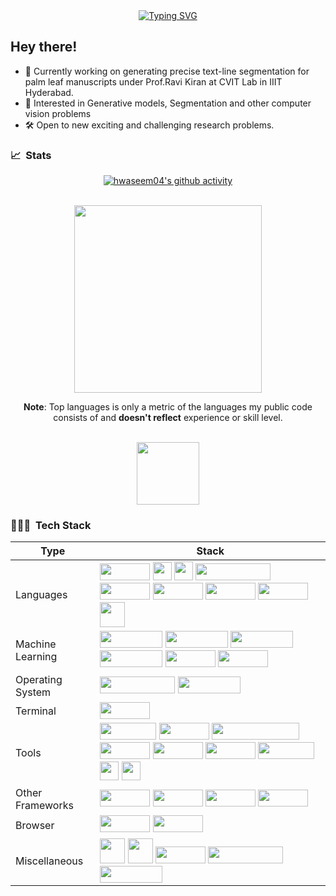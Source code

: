 <!--
Here are some ideas to get you started:

- 🔭 I’m currently working on ...
- 🌱 I’m currently learning ...
- 👯 I’m looking to collaborate on ...
- 🤔 I’m looking for help with ...
- 💬 Ask me about ...
- 📫 How to reach me: ...
- 😄 Pronouns: ...
- ⚡ Fun fact: ...
-->


<div align='center'>
<a href="https://git.io/typing-svg"><img src="https://readme-typing-svg.herokuapp.com?font=Iosevka&pause=1000&color=07F700&background=FF272700&center=true&vCenter=true&width=435&lines=I+am+Muhammad+Waseem+;Undergraduate+Researcher;Computer+Vision+Enthusiast;Love+Training+Neural+Networks" alt="Typing SVG" /></a>
</div>

## Hey there!
- 📌 Currently working on generating precise text-line segmentation for palm leaf manuscripts under Prof.Ravi Kiran at CVIT Lab in IIIT Hyderabad.
- 📍 Interested in Generative models, Segmentation and other computer vision problems
- 🛠️ Open to new exciting and challenging research problems.

### 📈 &nbsp;Stats
<div align="center">

[![hwaseem04's github activity](https://github-readme-activity-graph.cyclic.app/graph?username=hwaseem04&color=07F700&line=FF0090&area=true&area_color=FFB6C1&custom_title=Muhammad%20Waseem's%20Contribution%20graph&theme=chartreuse-dark)](https://github.com/hwaseem04)

<!-- <img width="500em" src="https://streak-stats.demolab.com?user=hwaseem04&theme=github-green-purple">

<br> -->
<br>

<img width="300em" src="https://github-readme-stats-sigma-five.vercel.app/api/top-langs/?username=hwaseem04&layout=compact&theme=radical">


**Note**: Top languages is only a metric of the languages my public code consists of and **doesn't reflect** experience or skill level.

<br>

<img width="100em" src="https://komarev.com/ghpvc/?username=hwaseem04&color=green&style=flat-square">


<br>

</div>

### 🧑🏻‍💻 &nbsp;Tech Stack



<div align='center'>

Type          | Stack
------------- | -------------
Languages      | <img width="80px" height="27px" src="https://img.shields.io/badge/Python-D1D41B?style=for-the-badge&logo=python&logoColor=blue">  <img width="30px" height="29px" src="https://user-images.githubusercontent.com/25181517/192106070-46255bcf-65e6-4c6b-a296-bf8d0d8fb2a7.png"> <img width="30px" src="https://user-images.githubusercontent.com/25181517/192106073-90fffafe-3562-4ff9-a37e-c77a2da0ff58.png"> <img width="120px" height="27px" src="https://img.shields.io/badge/JavaScript-323330?style=for-the-badge&logo=javascript&logoColor=F7DF1E"> <img width="80px" height="27px" src="https://img.shields.io/badge/HTML5-E34F26?style=for-the-badge&logo=html5&logoColor=white"> <img width="80px" height="27px" src="https://img.shields.io/badge/CSS3-1572B6?style=for-the-badge&logo=css3&logoColor=white"> <img width="80px" height="27px" src="https://img.shields.io/badge/MySQL-005C84?style=for-the-badge&logo=mysql&logoColor=white"> <img width="80px" height="27px" src="https://img.shields.io/badge/SQLite-07405E?style=for-the-badge&logo=sqlite&logoColor=white"> <img width="40px" src="https://user-images.githubusercontent.com/25181517/117201156-9a724800-adec-11eb-9a9d-3cd0f67da4bc.png"> 
Machine Learning       |  <img width="100px" height="27px" src="https://img.shields.io/badge/PyTorch-EE4C2C?style=for-the-badge&logo=pytorch&logoColor=white"> <img width="100px" height="27px" src="https://img.shields.io/badge/TensorFlow-FF6F00?style=for-the-badge&logo=tensorflow&logoColor=white">  <img width="100px" height="27px" src="https://img.shields.io/badge/OpenCV-27338e?style=for-the-badge&logo=OpenCV&logoColor=white"> <img width="100px" height="27px" src="https://img.shields.io/badge/scikit_learn-F7931E?style=for-the-badge&logo=scikit-learn&logoColor=white"> <img width="80px" height="27px" src="https://img.shields.io/badge/Pandas-2C2D72?style=for-the-badge&logo=pandas&logoColor=white"> <img width="80px" height="27px" src="https://img.shields.io/badge/Numpy-777BB4?style=for-the-badge&logo=numpy&logoColor=white"> 
Operating System    |  <img width="120px" height="27px" src="https://img.shields.io/badge/apple%20silicon-333333?style=for-the-badge&logo=apple&logoColor=white"> <img width="100px" height="27px" src="https://img.shields.io/badge/Linux_Mint-87CF3E?style=for-the-badge&logo=linux-mint&logoColor=white">  
Terminal       | <img width="80px" height="27px" src="https://img.shields.io/badge/iTerm2-000000?style=for-the-badge&logo=iterm2&logoColor=white"> 
Tools       | <img width="90px" height="27px" src="https://img.shields.io/badge/Overleaf-47A141?style=for-the-badge&logo=Overleaf&logoColor=white"> <img width="80px" height="27px" src="https://img.shields.io/badge/Notion-000000?style=for-the-badge&logo=notion&logoColor=white"> <img width="140px" height="27px" src="https://img.shields.io/badge/Microsoft_Office-D83B01?style=for-the-badge&logo=microsoft-office&logoColor=white">  <img width="80px" height="27px" src="https://img.shields.io/badge/LaTeX-47A141?style=for-the-badge&logo=LaTeX&logoColor=white"> <img width="80px" height="27px" src="https://img.shields.io/badge/Jupyter-F37626.svg?&style=for-the-badge&logo=Jupyter&logoColor=white "> <img width="80px" height="27px" src="https://img.shields.io/badge/conda-342B029.svg?&style=for-the-badge&logo=anaconda&logoColor=white"> <img width="90px" height="27px" src="https://img.shields.io/badge/Spyder%20Ide-FF0000?style=for-the-badge&logo=spyder%20ide&logoColor=white ">   <img width="30px" src="https://user-images.githubusercontent.com/25181517/192108891-d86b6220-e232-423a-bf5f-90903e6887c3.png"> <img width="30px" src="https://user-images.githubusercontent.com/25181517/192108889-232b3431-a585-4b36-a62d-9078bd3641d9.png">
Other Frameworks | <img width="80px" height="27px" src="https://img.shields.io/badge/Flask-000000?style=for-the-badge&logo=flask&logoColor=white"> <img width="80px" height="27px" src="https://img.shields.io/badge/d3.js-F9A03C?style=for-the-badge&logo=d3.js&logoColor=white ">  <img width="80px" height="27px" src="https://img.shields.io/badge/Jekyll-CC0000?style=for-the-badge&logo=Jekyll&logoColor=white"> <img width="80px" height="27px" src="https://img.shields.io/badge/Colab-F9AB00?style=for-the-badge&logo=googlecolab&color=525252 "> 
Browser | <img width="80px" height="27px" src="https://img.shields.io/badge/Safari-001F93?style=for-the-badge&logo=Safari&logoColor=white"> <img width="80px" height="27px" src="https://img.shields.io/badge/Brave-FF1B2D?style=for-the-badge&logo=Brave&logoColor=white">
Miscellaneous       | <img width="40px" src="https://user-images.githubusercontent.com/25181517/192158606-7c2ef6bd-6e04-47cf-b5bc-da2797cb5bda.png"> <img width="40px" src="https://user-images.githubusercontent.com/25181517/192108372-f71d70ac-7ae6-4c0d-8395-51d8870c2ef0.png"> <img width="80px" height="27px" src="https://img.shields.io/badge/Heroku-430098?style=for-the-badge&logo=heroku&logoColor=white"> <img width="120px" height="27px" src="https://img.shields.io/badge/GitHub%20Pages-222222?style=for-the-badge&logo=GitHub%20Pages&logoColor=white"> <img width="100px" height="27px" src="https://img.shields.io/badge/Markdown-000000?style=for-the-badge&logo=markdown&logoColor=white">

</div>




